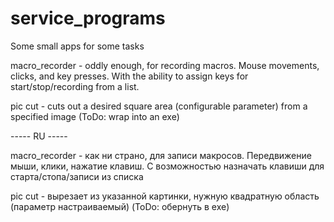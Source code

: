 # service_programs
Some small apps for some tasks

macro_recorder - oddly enough, for recording macros. Mouse movements, clicks, and key presses. With the ability to assign keys for start/stop/recording from a list.

pic cut - cuts out a desired square area (configurable parameter) from a specified image (ToDo: wrap into an exe)

----- RU -----

macro_recorder - как ни страно, для записи макросов. Передвижение мыши, клики, нажатие клавиш. С возможностью назначать клавиши для старта/стопа/записи из списка

pic cut - вырезает из указанной картинки, нужную квадратную область (параметр настраиваемый) (ToDo: обернуть в exe)

